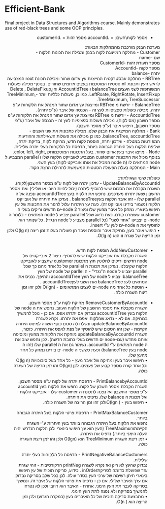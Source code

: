 # Efficient-Bank
Final project in Data Structures and Algorithms course. Mainly demonstrates use of red-black trees and some OOP principles.
<div dir="rtl">

* מספר לקוח\חשבון =  .accountId מספר זהות =  .customerId  <br />

מערכת הבנק מורכבת מהמחלקות הבאות:  <br />
Customer  - מחלקה המייצגת לקוח בבנק ומכילה את תכונות הלקוח -  <br />
שם -name <br />
מספר תעודת זהות -CustomerId  <br />
מספר לקוח -AccountId  <br />
יתרה -balance  <br />
RBTree  - מחלקה אבסטרקטית המייצגת עץ אדום שחור ומכילה תכונת root המצביעה לראש העץ ותכונת nil סטטית המוסכמת בעצים אדומים שחורים. בנוסף מכילה פעולות המשותפות לשני העצים balanceTree ו AccountIdTree והןDelete , DeleteFixup, LeftRoate, RightRotate, InsertFixup. כמו כן, פעולות כלליות יותר -TreeMinimum, TreeMaximum, TreeSuccessor.  <br />
BalanceTree  - יורשת מ RBTree ומייצגת עץ אדום שחור המנהל את הלקוחות ע"פ יתרה. מכילה פעולות ספציפיות לעץ זה - הכנסה של איבר (ע"פ יתרה).  <br />
AccountIdTree  - יורשת מ RBTree ומייצגת עץ אדום שחור המנהל את הלקוחות ע"פ מספר חשבון (מס לקוח). מכילה פעולות ספציפיות לעץ זה - הכנסה של איבר (ע"פ מספר חשבון), חיפוש איבר (ע"פ מספר חשבון).  <br />
Bank  - מחלקה המייצגת את הבנק שלנו. מכילה כתכונות את שני העצים -balanceTree, accountIdTree. כמו כן מכילה את פעולות השאילתות וההודעות המפורטות במטלה - עידכון יתרה, הוספת לקוח חדש, מחיקת לקוח, בדיקת יתרה, שליפת הלקוח בעל היתרה הגבוהה ביותר, הדפסת כל הלקוחות בעלי יתרה שלילית.  <br />
Node  - מייצג איבר בעץ אדום שחור. בעל התכונות המוסכמותcolor, left, right, p. בנוסף מכיל את התכונות customer המצביע לאובייקט הלקוח שלו ו parallel המצביע ל node המתאים לו (ה node המכיל את אותו אובייקט לקוח) בעץ השני.  <br />
Main - המחלקה בעלת הפעולה הסטטית המשמשת לתחילת הרצת הקוד.  <br /><br />
פעולות שינוי ושאילתות:  <br />
UpdateBalanceByAccountId - עדכון יתרה של לקוח ע"פ מספר החשבון(לקוח).  <br />
השגרה מקבלת את הסכום שיש להוסיף ליתרה (יכול להיות חיובי או שלילי) ואת מספר החשבון שאת יתרתו מעדכנים. נחפש את הלקוח בעץ accountIdTree ונפנה אל ה parallel שלו - זהו איבר הלקוח בעץbalanceTree . נעדכן את היתרה של אובייקט הלקוח (נשמור בידינו אובייקט זה). כעת עץ היתרות עלול להפר את התכונות של עץ חיפוש בינארי. נמחק כל איבר מהעץ שלו וניצור 2 node-ים חדשים וריקים בעלי ה customer ששמרנו קודם. כעת נדאג שכל parallel יצביע ל node המתאים - כלומר ה node-ים יצביעו "אחד לשני" (כל parallel מצביע ל node הנגדי). כל שנותר הוא להוסיף את ה node-ים לעץ ע"י insert.  <br />
•	חיפוש איבר בעץ, מחיקת איבר והוספת איבר הן פעולות בעלות זמן ריצה O(lg n) ולכן זמן הריצה של שגרה זו הוא (O(lg n.  <br /><br />
 - AddNewCustomer הוספת לקוח חדש.  <br />
השגרה מקבלת את אובייקט הלקוח שיש להוסיף. ניצור 2 אובייקטים של node חדשים וריקים לחלוטין חוץ מתכונת customer שתצביע לאובייקט הלקוח שקיבלנו. נעדכן את תכונת ה parallel של כל אחד מהם כך שכל parallel יצביע ל node ה"נגדי" - ה parllel של node של העץ balanceTree יצביע ל node של העץ accountIdTree וההיפך. נכניס את המתאים לעץ balanceTree ואת השני לעץaccountIdTree .  <br />
•	הוספת כל אחד מה node-ים לעצים המתאימים - O(lgn) ולכן זהו זמן ריצת השגרה כולה.  <br /><br />
 - RemoveCustomerByAccountId מחיקת לקוח ע"פ מספר חשבון.  <br />
השגרה מקבלת את מספר החשבון של הלקוח העוזב. נחפש את ה node של הלקוח בעץ accountIdTree ונבדוק אם יתרתו אפס. אם כן - נוכל להמשיך במחיקה. אם לא - נדאג שהלקוח יאפס את יתרתו. נקרא לשגרה updateBalanceByAccountId ונשלח לה סכום כסף השווה למינוס היתרה הקיימת - שכן זהו הסכום שיש להוסיף על מנת לאפס את היתרה. כזכור, השגרה updateBalanceByAccountId מוחקת את הלקוחות מהעץ ומוסיפה אותם מחדש (עם-node ים חדשים בעלי כתובת חדשה). לכן נחפש שוב את ה node המתאים ע"י accountId. נשמור גם את ה parallel שלו (זהו ה node בעץ balanceTree) וכעת כששני ה node-ים בידינו נמחק כל אחד מהעץ שלו.  <br />
•	חיפוש איבר בעץ ומחיקה של איבר מעץ - כל אחד בעל סיבוכויות O(lg n) וכל אחד קורה מספר קבוע של פעמים. לכן (O(lgn זהו זמן הריצה של השגרה כולה.  <br /><br />
PrintBalancebyAccountId  - הדפסת יתרה של לקוח ע"פ מספר חשבון.  <br />
השגרה מקבלת מספר חשבון של לקוח. נחפש את הלקוח בעץ accountId ע"פ מספר החשבון ואז נפנה לתכונת ה customer שלו - אובייקט הלקוח - ואל תכונת ה balance שלו. נדפיס את היתרה.  <br />
•	חיפוש בעץ - ( O(lgnולכן זהו זמן הריצה של השגרה כולה.  <br /><br />
PrintMaxBalanceCustomer  - הדפסת פרטי הלקוח בעל היתרה הגבוהה ביותר.  <br />
נחפש את הלקוח בעל היתרה הגבוהה ביותר בעץ היתרות ע"י השגרה הקיימתTreeMaximum  (העץ הוא עץ חיפוש בינארי ולכן הלקוח הנדרש יהיה העלה הימני ביותר.) נדפיס את היתרה. <br />
•	זמן ריצת השגרה TreeMinimum הוא O(lgn) ולכן זהו זמן ריצת השגרה כולה.  <br /><br />
PrintNegativeBalanceCustomers  - הדפסת כל הלקוחות בעלי יתרה שלילית.  <br />
נבדוק שהעץ לא ריק ואז נקרא לשגרה printNeg הרקורסיבית - זוהי שגרת עזר שפועלת בדומה לסריקתinOrder . כידוע, סריקה תוכית של עץ חיפוש בינארי תיתן רשימה של ערכי העץ בסדר עולה. לכן בכל שלב בסריקה נבדוק אם ערך האיבר שלילי. אם כן - נדפיס את פרטי הלקוח של איבר זה. ונמשיך בסריקה לעבר תת העץ הימני. אחרת - האיבר הוא חיובי ולכן לא נטרח להמשיך בסריקה ולא נפנה לתת העץ הימני.  <br />
•	מתבצעת סריקה תוכית של כל האיברים בעץ (במקרה הגרוע) ולכן זמן הריצה הוא ( O(n.  <br />
</div>
